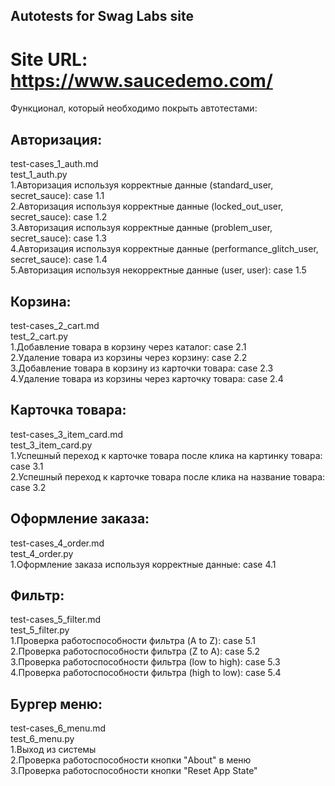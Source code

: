## Autotests for Swag Labs site  

# Site URL: https://www.saucedemo.com/  
Функционал, который необходимо покрыть автотестами:  
## Авторизация:  
test-cases_1_auth.md  
test_1_auth.py  
1.Авторизация используя корректные данные (standard_user, secret_sauce): case 1.1  
2.Авторизация используя корректные данные (locked_out_user, secret_sauce): case 1.2  
3.Авторизация используя корректные данные (problem_user, secret_sauce): case 1.3  
4.Авторизация используя корректные данные (performance_glitch_user, secret_sauce): case 1.4  
5.Авторизация используя некорректные данные (user, user): case 1.5  
  
## Корзина:  
test-cases_2_cart.md  
test_2_cart.py  
1.Добавление товара в корзину через каталог: case 2.1  
2.Удаление товара из корзины через корзину: case 2.2  
3.Добавление товара в корзину из карточки товара: case 2.3  
4.Удаление товара из корзины через карточку товара: case 2.4  
  
## Карточка товара:  
test-cases_3_item_card.md  
test_3_item_card.py  
1.Успешный переход к карточке товара после клика на картинку товара: case 3.1  
2.Успешный переход к карточке товара после клика на название товара: case 3.2  
  
## Оформление заказа:  
test-cases_4_order.md  
test_4_order.py  
1.Оформление заказа используя корректные данные: case 4.1  
  
## Фильтр:  
test-cases_5_filter.md  
test_5_filter.py  
1.Проверка работоспособности фильтра (A to Z): case 5.1  
2.Проверка работоспособности фильтра (Z to A): case 5.2  
3.Проверка работоспособности фильтра (low to high): case 5.3  
4.Проверка работоспособности фильтра (high to low): case 5.4  
  
## Бургер меню:  
test-cases_6_menu.md  
test_6_menu.py  
1.Выход из системы  
2.Проверка работоспособности кнопки "About" в меню  
3.Проверка работоспособности кнопки "Reset App State"  


